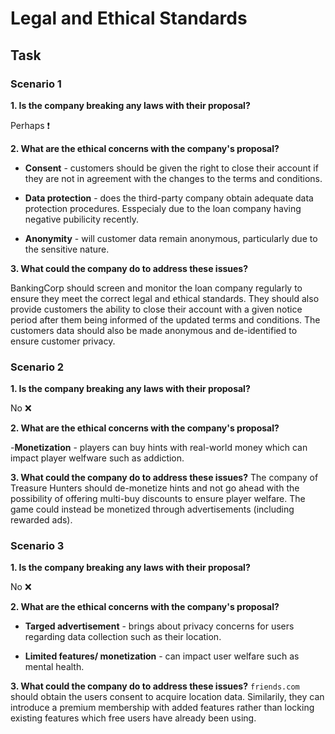 # Legal and Ethical Standards

## Task

### Scenario 1
**1. Is the company breaking any laws with their proposal?**

Perhaps ❗️

**2. What are the ethical concerns with the company's proposal?**

- **Consent** - customers should be given the right to close their account if they are not in agreement with the changes to the terms and conditions.

- **Data protection** - does the third-party company obtain adequate data protection procedures. Esspecialy due to the loan company having negative pubilicity recently.

- **Anonymity** - will customer data remain anonymous, particularly due to the sensitive nature.

**3. What could the company do to address these issues?**

BankingCorp should screen and monitor the loan company regularly to ensure they meet the correct legal and ethical standards. They should also provide customers the ability to close their account with a given notice period after them being informed of the updated terms and conditions. The customers data should also be made anonymous and de-identified to ensure customer privacy.


### Scenario 2
**1. Is the company breaking any laws with their proposal?**

No ❌

**2. What are the ethical concerns with the company's proposal?**

-**Monetization** - players can buy hints with real-world money which can impact player welfware such as addiction.

**3. What could the company do to address these issues?**
The company of Treasure Hunters should de-monetize hints and not go ahead with the possibility of offering multi-buy discounts to ensure player welfare. The game could instead be monetized through advertisements (including rewarded ads). 


### Scenario 3
**1. Is the company breaking any laws with their proposal?**

No ❌

**2. What are the ethical concerns with the company's proposal?**

- **Targed advertisement** - brings about privacy concerns for users regarding data collection such as their location.

- **Limited features/ monetization** - can impact user welfare such as mental health.

**3. What could the company do to address these issues?**
`friends.com` should obtain the users consent to acquire location data. Similarily, they can introduce a premium membership with added features rather than locking existing features which free users have already been using.